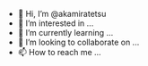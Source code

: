 - 👋 Hi, I’m @akamiratetsu
- 👀 I’m interested in ...
- 🌱 I’m currently learning ...
- 💞️ I’m looking to collaborate on ...
- 📫 How to reach me ...

<!---
akamiratetsu/akamiratetsu is a ✨ special ✨ repository because its `README.md` (this file) appears on your GitHub profile.
You can click the Preview link to take a look at your changes.
--->
